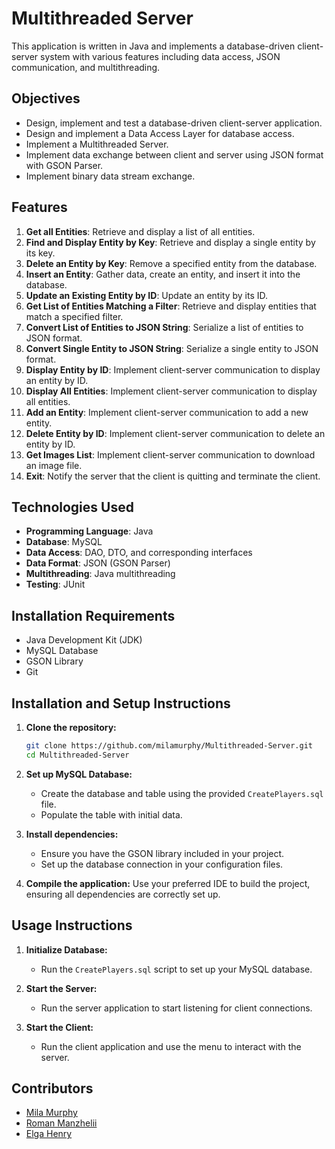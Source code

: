 # Multithreaded Server

This application is written in Java and implements a database-driven client-server system with various features including data access, JSON communication, and multithreading.

## Objectives

- Design, implement and test a database-driven client-server application.
- Design and implement a Data Access Layer for database access.
- Implement a Multithreaded Server.
- Implement data exchange between client and server using JSON format with GSON Parser.
- Implement binary data stream exchange.

## Features

1. **Get all Entities**: Retrieve and display a list of all entities.
2. **Find and Display Entity by Key**: Retrieve and display a single entity by its key.
3. **Delete an Entity by Key**: Remove a specified entity from the database.
4. **Insert an Entity**: Gather data, create an entity, and insert it into the database.
5. **Update an Existing Entity by ID**: Update an entity by its ID.
6. **Get List of Entities Matching a Filter**: Retrieve and display entities that match a specified filter.
7. **Convert List of Entities to JSON String**: Serialize a list of entities to JSON format.
8. **Convert Single Entity to JSON String**: Serialize a single entity to JSON format.
9. **Display Entity by ID**: Implement client-server communication to display an entity by ID.
10. **Display All Entities**: Implement client-server communication to display all entities.
11. **Add an Entity**: Implement client-server communication to add a new entity.
12. **Delete Entity by ID**: Implement client-server communication to delete an entity by ID.
13. **Get Images List**: Implement client-server communication to download an image file.
14. **Exit**: Notify the server that the client is quitting and terminate the client.

## Technologies Used

- **Programming Language**: Java
- **Database**: MySQL
- **Data Access**: DAO, DTO, and corresponding interfaces
- **Data Format**: JSON (GSON Parser)
- **Multithreading**: Java multithreading
- **Testing**: JUnit

## Installation Requirements

- Java Development Kit (JDK)
- MySQL Database
- GSON Library
- Git

## Installation and Setup Instructions

1. **Clone the repository:**
   ```bash
   git clone https://github.com/milamurphy/Multithreaded-Server.git
   cd Multithreaded-Server
   ```

2. **Set up MySQL Database:**
    - Create the database and table using the provided `CreatePlayers.sql` file.
    - Populate the table with initial data.

3. **Install dependencies:**
    - Ensure you have the GSON library included in your project.
    - Set up the database connection in your configuration files.

4. **Compile the application:**
   Use your preferred IDE to build the project, ensuring all dependencies are correctly set up.

## Usage Instructions

1. **Initialize Database:**
    - Run the `CreatePlayers.sql` script to set up your MySQL database.

2. **Start the Server:**
    - Run the server application to start listening for client connections.

3. **Start the Client:**
    - Run the client application and use the menu to interact with the server.

   
## Contributors
- [Mila Murphy](https://github.com/milamurphy)
- [Roman Manzhelii](https://github.com/Roman-Manzhelii)
- [Elga Henry](https://github.com/henryelga)


